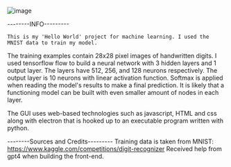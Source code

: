 ![image](https://github.com/itsfrostbyte/Digit-Recognizer/assets/16723288/bdf70b5a-8394-4da5-a5f6-b05389db3848)

--------INFO---------

    This is my 'Hello World' project for machine learning. I used the MNIST data to train my model.
The training examples contain 28x28 pixel images of handwritten digits. I used tensorflow flow to
build a neural network with 3 hidden layers and 1 output layer. The layers have 512, 256, and 128 neurons
respectively. The output layer is 10 neurons with linear activation function. Softmax is applied when reading the
model's results to make a final prediction. It is likely that a functioning model can be built with even smaller 
amount of nodes in each layer.

The GUI uses web-based technologies such as javascript, HTML and css along with electron that is hooked up to an 
executable program written with python.


--------Sources and Credits---------
Training data is taken from MNIST: https://www.kaggle.com/competitions/digit-recognizer
Received help from gpt4 when building the front-end.
